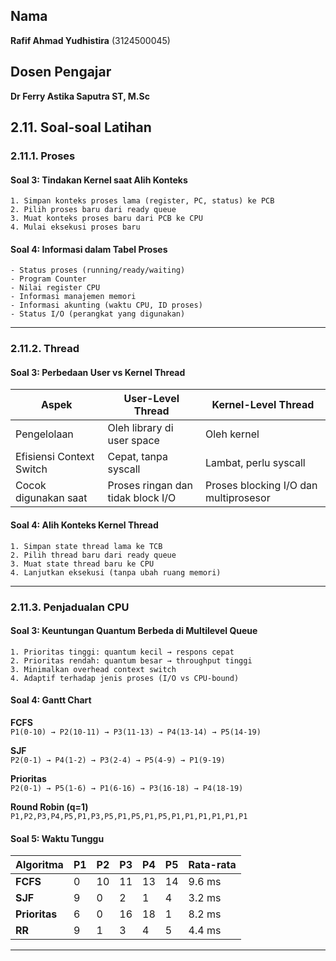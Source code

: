 ## Nama
**Rafif Ahmad Yudhistira** (3124500045)

## Dosen Pengajar
**Dr Ferry Astika Saputra ST, M.Sc**

## 2.11. Soal-soal Latihan

### 2.11.1. Proses

#### Soal 3: Tindakan Kernel saat Alih Konteks
```plaintext
1. Simpan konteks proses lama (register, PC, status) ke PCB
2. Pilih proses baru dari ready queue
3. Muat konteks proses baru dari PCB ke CPU
4. Mulai eksekusi proses baru
```

#### Soal 4: Informasi dalam Tabel Proses
```plaintext
- Status proses (running/ready/waiting)
- Program Counter
- Nilai register CPU
- Informasi manajemen memori
- Informasi akunting (waktu CPU, ID proses)
- Status I/O (perangkat yang digunakan)
```

---

### 2.11.2. Thread

#### Soal 3: Perbedaan User vs Kernel Thread
| Aspek                  | User-Level Thread                  | Kernel-Level Thread                     |
|------------------------|------------------------------------|-----------------------------------------|
| Pengelolaan            | Oleh library di user space         | Oleh kernel                             |
| Efisiensi Context Switch | Cepat, tanpa syscall               | Lambat, perlu syscall                   |
| Cocok digunakan saat   | Proses ringan dan tidak block I/O  | Proses blocking I/O dan multiprosesor   |

#### Soal 4: Alih Konteks Kernel Thread
```plaintext
1. Simpan state thread lama ke TCB
2. Pilih thread baru dari ready queue  
3. Muat state thread baru ke CPU
4. Lanjutkan eksekusi (tanpa ubah ruang memori)
```

---

### 2.11.3. Penjadualan CPU

#### Soal 3: Keuntungan Quantum Berbeda di Multilevel Queue
```plaintext
1. Prioritas tinggi: quantum kecil → respons cepat
2. Prioritas rendah: quantum besar → throughput tinggi
3. Minimalkan overhead context switch
4. Adaptif terhadap jenis proses (I/O vs CPU-bound)
```

#### Soal 4: Gantt Chart
**FCFS**  
`P1(0-10) → P2(10-11) → P3(11-13) → P4(13-14) → P5(14-19)`

**SJF**  
`P2(0-1) → P4(1-2) → P3(2-4) → P5(4-9) → P1(9-19)`

**Prioritas**  
`P2(0-1) → P5(1-6) → P1(6-16) → P3(16-18) → P4(18-19)`

**Round Robin (q=1)**  
`P1,P2,P3,P4,P5,P1,P3,P5,P1,P5,P1,P5,P1,P1,P1,P1,P1,P1`

#### Soal 5: Waktu Tunggu
| Algoritma   | P1 | P2 | P3 | P4 | P5 | Rata-rata |
|-------------|----|----|----|----|----|----------|
| **FCFS**    | 0  | 10 | 11 | 13 | 14 | 9.6 ms   |
| **SJF**     | 9  | 0  | 2  | 1  | 4  | 3.2 ms   |
| **Prioritas**| 6  | 0  | 16 | 18 | 1  | 8.2 ms   |
| **RR**      | 9  | 1  | 3  | 4  | 5  | 4.4 ms   |

---

